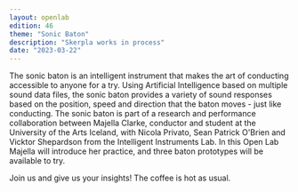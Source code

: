 ```yaml
---
layout: openlab
edition: 46
theme: "Sonic Baton"
description: "Skerpla works in process"
date: "2023-03-22"
---
```

The sonic baton is an intelligent instrument that makes the art of conducting accessible to anyone for a try. Using Artificial Intelligence based on multiple sound data files, the sonic baton provides a variety of sound responses based on the position, speed and direction that the baton moves - just like conducting. The sonic baton is part of a research and performance collaboration between Majella Clarke, conductor and student at the University of the Arts Iceland, with Nicola Privato, Sean Patrick O'Brien and Vicktor Shepardson from the Intelligent Instruments Lab. In this Open Lab Majella will introduce her practice, and three baton prototypes will be available to try.

Join us and give us your insights! The coffee is hot as usual.